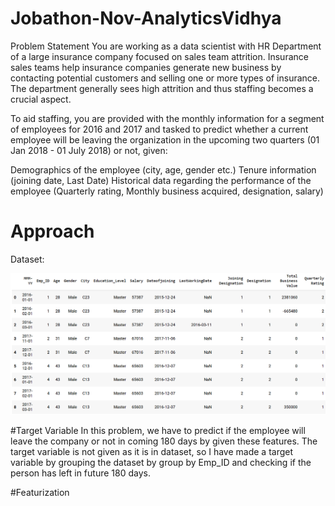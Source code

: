 # Jobathon-Nov-AnalyticsVidhya

Problem Statement
You are working as a data scientist with HR Department of a large insurance company focused on sales team attrition. Insurance sales teams help insurance companies generate new business by contacting potential customers and selling one or more types of insurance. The department generally sees high attrition and thus staffing becomes a crucial aspect.

To aid staffing, you are provided with the monthly information for a segment of employees for 2016 and 2017 and tasked to predict whether a current employee will be leaving the organization in the upcoming two quarters (01 Jan 2018 - 01 July 2018) or not, given:

Demographics of the employee (city, age, gender etc.)
Tenure information (joining date, Last Date)
Historical data regarding the performance of the employee (Quarterly rating, Monthly business acquired, designation, salary)

# Approach

Dataset:

![alt text](https://github.com/itsravneet/Jobathon-Nov-AnalyticsVidhya/blob/main/TrainImage.png?raw=true)

#Target Variable
In this problem, we have to predict if the employee will leave the company or not in coming 180 days by given these features. The target variable is not given as it is in dataset, so I have made a target variable by grouping the dataset by group by Emp_ID and checking if the person has left in future 180 days. 

#Featurization
